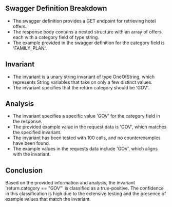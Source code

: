 ## Swagger Definition Breakdown
- The swagger definition provides a GET endpoint for retrieving hotel offers.
- The response body contains a nested structure with an array of offers, each with a category field of type string.
- The example provided in the swagger definition for the category field is 'FAMILY_PLAN'.

## Invariant
- The invariant is a unary string invariant of type OneOfString, which represents String variables that take on only a few distinct values.
- The invariant specifies that the return category should be 'GOV'.

## Analysis
- The invariant specifies a specific value 'GOV' for the category field in the response.
- The provided example value in the request data is 'GOV', which matches the specified invariant.
- The invariant has been tested with 100 calls, and no counterexamples have been found.
- The example values in the requests data include 'GOV', which aligns with the invariant.

## Conclusion
Based on the provided information and analysis, the invariant 'return.category == "GOV"' is classified as a true-positive. The confidence in this classification is high due to the extensive testing and the presence of example values that match the invariant.
